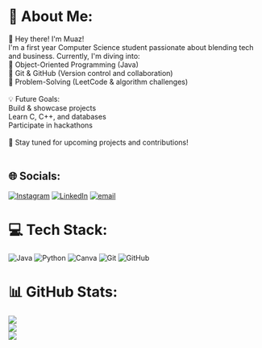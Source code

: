 # 💫 About Me:
👋 Hey there! I'm Muaz!<br>I'm a first year Computer Science student passionate about blending tech and business. Currently, I'm diving into:<br>🔹 Object-Oriented Programming (Java)<br>🔹 Git & GitHub (Version control and collaboration)<br>🔹 Problem-Solving (LeetCode & algorithm challenges)<br><br>💡 Future Goals:<br>Build & showcase projects<br>Learn C, C++, and databases<br>Participate in hackathons<br><br>📌 Stay tuned for upcoming projects and contributions!<br><br>


## 🌐 Socials:
[![Instagram](https://img.shields.io/badge/Instagram-%23E4405F.svg?logo=Instagram&logoColor=white)](http://www.instagram.com/muaz.shaikh) [![LinkedIn](https://img.shields.io/badge/LinkedIn-%230077B5.svg?logo=linkedin&logoColor=white)](https://www.linkedin.com/in/muaz-shaikhh/) [![email](https://img.shields.io/badge/Email-D14836?logo=gmail&logoColor=white)](mailto:muazshaikh11@gmail.com) 

# 💻 Tech Stack:
![Java](https://img.shields.io/badge/java-%23ED8B00.svg?style=for-the-badge&logo=openjdk&logoColor=white) ![Python](https://img.shields.io/badge/python-3670A0?style=for-the-badge&logo=python&logoColor=ffdd54) ![Canva](https://img.shields.io/badge/Canva-%2300C4CC.svg?style=for-the-badge&logo=Canva&logoColor=white) ![Git](https://img.shields.io/badge/git-%23F05033.svg?style=for-the-badge&logo=git&logoColor=white) ![GitHub](https://img.shields.io/badge/github-%23121011.svg?style=for-the-badge&logo=github&logoColor=white)
# 📊 GitHub Stats:
![](https://github-readme-stats.vercel.app/api?username=muazshaikhh&theme=midnight-purple&hide_border=false&include_all_commits=true&count_private=true)<br/>
![](https://github-readme-streak-stats.herokuapp.com/?user=muazshaikhh&theme=midnight-purple&hide_border=false)<br/>
![](https://github-readme-stats.vercel.app/api/top-langs/?username=muazshaikhh&theme=midnight-purple&hide_border=false&include_all_commits=true&count_private=true&layout=compact)

<!-- Proudly created with GPRM ( https://gprm.itsvg.in ) -->
